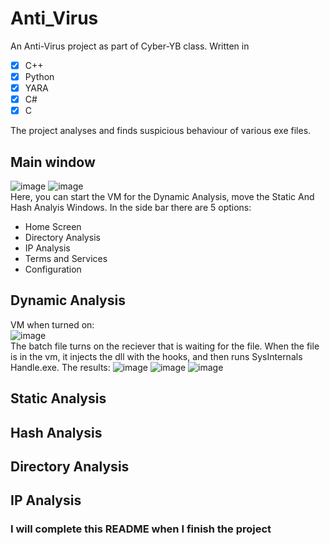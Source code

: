 # Anti_Virus
An Anti-Virus project as part of Cyber-YB class.
Written in
- [x] C++
- [x] Python
- [x] YARA
- [x] C#
- [x] C

The project analyses and finds suspicious behaviour of various exe files.
## Main window
![image](https://github.com/eladyesh/Anti_Virus/assets/102996033/9465a011-5008-4344-bb99-63d5f83f4bab) 
![image](https://github.com/eladyesh/Anti_Virus/assets/102996033/242b11aa-9eeb-48a1-9609-86e5f62d08b6)<br>
Here, you can start the VM for the Dynamic Analysis, move the Static And Hash Analyis Windows.
In the side bar there are 5 options:
- Home Screen
- Directory Analysis
- IP Analysis
- Terms and Services
- Configuration
## Dynamic Analysis
VM when turned on:<br>
![image](https://github.com/eladyesh/Anti_Virus/assets/102996033/0d255f54-c437-4003-b998-621e2ec2d1fa)<br>
The batch file turns on the reciever that is waiting for the file. When the file is in the vm,
it injects the dll with the hooks, and then runs SysInternals Handle.exe. The results:
![image](https://github.com/eladyesh/Anti_Virus/assets/102996033/8d7d66de-d5eb-4c96-8784-82218254fbe1) ![image](https://github.com/eladyesh/Anti_Virus/assets/102996033/44dd4b6e-a1a4-4cda-aec4-d173161fe478) ![image](https://github.com/eladyesh/Anti_Virus/assets/102996033/d8a58d87-07e6-488a-b072-b25ff9c021f2)



## Static Analysis
## Hash Analysis
## Directory Analysis
## IP Analysis
### I will complete this README when I finish the project

